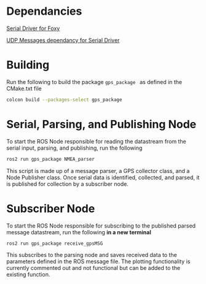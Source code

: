 # Dependancies
[Serial Driver for Foxy](https://github.com/ros-drivers/transport_drivers/tree/foxy/serial_driver)

[UDP Messages dependancy for Serial Driver](https://github.com/flynneva/udp_msgs/tree/main/)

# Building 
Run the following to build the package `gps_package ` as defined in the CMake.txt file
```bash
colcon build --packages-select gps_package
```

# Serial, Parsing, and Publishing Node
To start the ROS Node responsible for reading the datastream from the serial input, parsing, and publishing, run the following 
```bash
ros2 run gps_package NMEA_parser
```

This script is made up of a message parser, a GPS collector class, and a Node Publisher class. Once serial data is identified, collected, and parsed, it is published for collection by a subscriber node. 

# Subscriber Node 
To start the ROS Node responsible for subscribing to the published parsed message datastream, run the following **in a new terminal**
```bash
ros2 run gps_package receive_gpsMSG
```

This subscribes to the parsing node and saves received data to the parameters defined in the ROS message file. The plotting functionality is currently commented out and not functional but can be added to the existing function.
